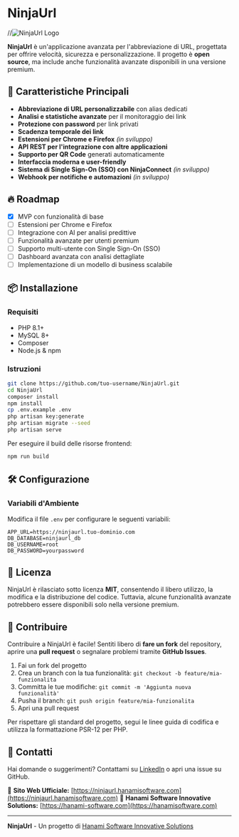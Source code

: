 # NinjaUrl

//![NinjaUrl Logo](https://your-logo-url.com)

**NinjaUrl** è un'applicazione avanzata per l'abbreviazione di URL, progettata per offrire velocità, sicurezza e personalizzazione. Il progetto è **open source**, ma include anche funzionalità avanzate disponibili in una versione premium.

## 🚀 Caratteristiche Principali

- **Abbreviazione di URL personalizzabile** con alias dedicati
- **Analisi e statistiche avanzate** per il monitoraggio dei link
- **Protezione con password** per link privati
- **Scadenza temporale dei link**
- **Estensioni per Chrome e Firefox** *(in sviluppo)*
- **API REST per l'integrazione con altre applicazioni**
- **Supporto per QR Code** generati automaticamente
- **Interfaccia moderna e user-friendly**
- **Sistema di Single Sign-On (SSO) con NinjaConnect** *(in sviluppo)*
- **Webhook per notifiche e automazioni** *(in sviluppo)*

## 🔥 Roadmap

- [x] MVP con funzionalità di base
- [ ] Estensioni per Chrome e Firefox
- [ ] Integrazione con AI per analisi predittive
- [ ] Funzionalità avanzate per utenti premium
- [ ] Supporto multi-utente con Single Sign-On (SSO)
- [ ] Dashboard avanzata con analisi dettagliate
- [ ] Implementazione di un modello di business scalabile

## 📦 Installazione

### Requisiti
- PHP 8.1+
- MySQL 8+
- Composer
- Node.js & npm

### Istruzioni

```bash
git clone https://github.com/tuo-username/NinjaUrl.git
cd NinjaUrl
composer install
npm install
cp .env.example .env
php artisan key:generate
php artisan migrate --seed
php artisan serve
```

Per eseguire il build delle risorse frontend:
```bash
npm run build
```

## 🛠️ Configurazione

### Variabili d'Ambiente
Modifica il file `.env` per configurare le seguenti variabili:

```env
APP_URL=https://ninjaurl.tuo-dominio.com
DB_DATABASE=ninjaurl_db
DB_USERNAME=root
DB_PASSWORD=yourpassword
```

## 📜 Licenza

NinjaUrl è rilasciato sotto licenza **MIT**, consentendo il libero utilizzo, la modifica e la distribuzione del codice. Tuttavia, alcune funzionalità avanzate potrebbero essere disponibili solo nella versione premium.

## 🤝 Contribuire

Contribuire a NinjaUrl è facile! Sentiti libero di **fare un fork** del repository, aprire una **pull request** o segnalare problemi tramite **GitHub Issues**.

1. Fai un fork del progetto
2. Crea un branch con la tua funzionalità: `git checkout -b feature/mia-funzionalita`
3. Committa le tue modifiche: `git commit -m 'Aggiunta nuova funzionalità'`
4. Pusha il branch: `git push origin feature/mia-funzionalita`
5. Apri una pull request

Per rispettare gli standard del progetto, segui le linee guida di codifica e utilizza la formattazione PSR-12 per PHP.

## 📧 Contatti

Hai domande o suggerimenti? Contattami su [LinkedIn](https://www.linkedin.com/in/francescobiagini/) o apri una issue su GitHub.

📌 **Sito Web Ufficiale:** [https://ninjaurl.hanamisoftware.com](https://ninjaurl.hanamisoftware.com)
📌 **Hanami Software Innovative Solutions:** [https://hanami-software.com](https://hanamisoftware.com)

---
**NinjaUrl** - Un progetto di [Hanami Software Innovative Solutions](https://hanamisoftware.com)

